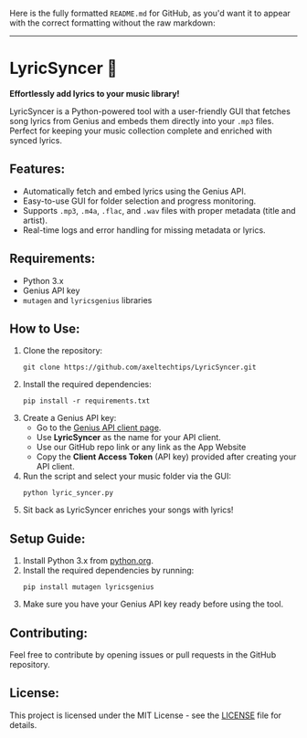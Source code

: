 Here is the fully formatted `README.md` for GitHub, as you'd want it to appear with the correct formatting without the raw markdown:

---

# LyricSyncer 🎵  
**Effortlessly add lyrics to your music library!**  

LyricSyncer is a Python-powered tool with a user-friendly GUI that fetches song lyrics from Genius and embeds them directly into your `.mp3` files. Perfect for keeping your music collection complete and enriched with synced lyrics.  

## Features:
- Automatically fetch and embed lyrics using the Genius API.
- Easy-to-use GUI for folder selection and progress monitoring.
- Supports `.mp3`, `.m4a`, `.flac`, and `.wav` files with proper metadata (title and artist).
- Real-time logs and error handling for missing metadata or lyrics.

## Requirements:
- Python 3.x
- Genius API key
- `mutagen` and `lyricsgenius` libraries

## How to Use:
1. Clone the repository:
   ```
   git clone https://github.com/axeltechtips/LyricSyncer.git
   ```
2. Install the required dependencies:
   ```
   pip install -r requirements.txt
   ```
3. Create a Genius API key:
   - Go to the [Genius API client page](https://genius.com/api-clients/new).
   - Use **LyricSyncer** as the name for your API client.
   - Use our GitHub repo link or any link as the App Website
   - Copy the **Client Access Token** (API key) provided after creating your API client.
4. Run the script and select your music folder via the GUI:
   ```
   python lyric_syncer.py
   ```
5. Sit back as LyricSyncer enriches your songs with lyrics!

## Setup Guide:
1. Install Python 3.x from [python.org](https://www.python.org/downloads/).
2. Install the required dependencies by running:
   ```
   pip install mutagen lyricsgenius
   ```
3. Make sure you have your Genius API key ready before using the tool.

## Contributing:
Feel free to contribute by opening issues or pull requests in the GitHub repository.

## License:
This project is licensed under the MIT License - see the [LICENSE](LICENSE) file for details.
